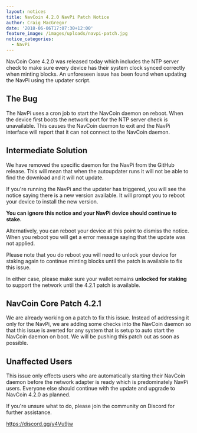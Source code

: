 ```yaml
---
layout: notices
title: NavCoin 4.2.0 NavPi Patch Notice
author: Craig MacGregor
date: '2018-06-06T17:07:30+12:00'
feature_image: /images/uploads/navpi-patch.jpg
notice_categories:
  - NavPi
---
```

NavCoin Core 4.2.0 was released today which includes the NTP server check to make sure every device has their system clock synced correctly when minting blocks. An unforeseen issue has been found when updating the NavPi using the updater script.
<!--more-->

## The Bug

The NavPi uses a cron job to start the NavCoin daemon on reboot. When the device first boots the network port for the NTP server check is unavailable. This causes the NavCoin daemon to exit and the NavPi interface will report that it can not connect to the NavCoin daemon.

## Intermediate Solution

We have removed the specific daemon for the NavPi from the GitHub release. This will mean that when the autoupdater runs it will not be able to find the download and it will not update.

If you're running the NavPi and the updater has triggered, you will see the notice saying there is a new version available. It will prompt you to reboot your device to install the new version.

**You can ignore this notice and your NavPi device should continue to stake.**

Alternatively, you can reboot your device at this point to dismiss the notice. When you reboot you will get a error message saying that the update was not applied.

Please note that you do reboot you will need to unlock your device for staking again to continue minting blocks until the patch is available to fix this issue.

In either case, please make sure your wallet remains **unlocked for staking** to support the network until the 4.2.1 patch is available.

## NavCoin Core Patch 4.2.1

We are already working on a patch to fix this issue. Instead of addressing it only for the NavPi, we are adding some checks into the NavCoin daemon so that this issue is averted for any system that is setup to auto start the NavCoin daemon on boot. We will be pushing this patch out as soon as possible.

## Unaffected Users

This issue only effects users who are automatically starting their NavCoin daemon before the network adapter is ready which is predominately NavPi users. Everyone else should continue with the update and upgrade to NavCoin 4.2.0 as planned.

If you're unsure what to do, please join the community on Discord for further assistance.

<https://discord.gg/y4Vu9jw>
